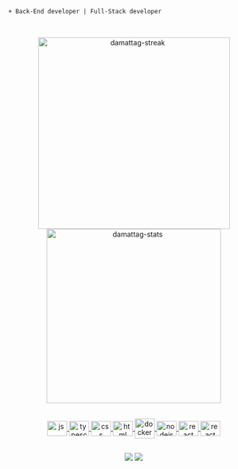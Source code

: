 ```
+ Back-End developer | Full-Stack developer
```
<br>
<p align="left">
  <a href="https://github-readme-stats.vercel.app/api/pin/?username=damattag&repo=github-readme-stats">
</p>


<div align="center">

<img src="https://streak-stats.demolab.com?user=kyaramero&theme=transparent&title_color=F76C82&mode=weekly" width="385px" alt="damattag-streak">
<img src="https://github-readme-stats.vercel.app/api?username=damattag&theme=transparent" width="350px" alt="damattag-stats">
</div>

<br>

<p align="center">
  <img align="center" width="40" height="30" src="https://cdn.jsdelivr.net/gh/devicons/devicon/icons/javascript/javascript-plain.svg" alt="js">
  <img align="center" width="40" height="30" src="https://cdn.jsdelivr.net/gh/devicons/devicon/icons/typescript/typescript-plain.svg" alt="typescript">
  <img align="center" width="40" height="30" src="https://cdn.jsdelivr.net/gh/devicons/devicon/icons/css3/css3-original.svg" alt="css">
  <img align="center" width="40" height="30" src="https://cdn.jsdelivr.net/gh/devicons/devicon/icons/html5/html5-original.svg" alt="html">
  <img align="center" width="40" height="40" src="https://cdn.jsdelivr.net/gh/devicons/devicon/icons/docker/docker-original.svg" alt="docker">
  <img align="center" width="40" height="30" src="https://cdn.jsdelivr.net/gh/devicons/devicon/icons/nodejs/nodejs-original.svg" alt="nodejs">
  <img align="center" width="40" height="30" src="https://cdn.jsdelivr.net/gh/devicons/devicon/icons/react/react-original.svg" alt="react">
  <img align="center" width="40" height="30" src="https://cdn.jsdelivr.net/gh/devicons/devicon/icons/nextjs/nextjs-original.svg" alt="react">
  </p>
  
  ##
  
<p align="center">
  <a href="mailto:guilherme.pdamatta@gmail.com"><img src="https://img.shields.io/badge/Gmail-D14836?style=for-the-badge&logo=gmail&logoColor=white"></a>
  <a href="https://www.linkedin.com/in/guilherme-da-matta/"><img src="https://img.shields.io/badge/LinkedIn-0077B5?style=for-the-badge&logo=linkedin&logoColor=white"></a>
</p>
